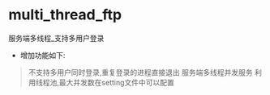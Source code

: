 # multi_thread_ftp
服务端多线程_支持多用户登录

* 增加功能如下:
>不支持多用户同时登录,重复登录的进程直接退出
>服务端多线程并发服务
>利用线程池,最大并发数在setting文件中可以配置
